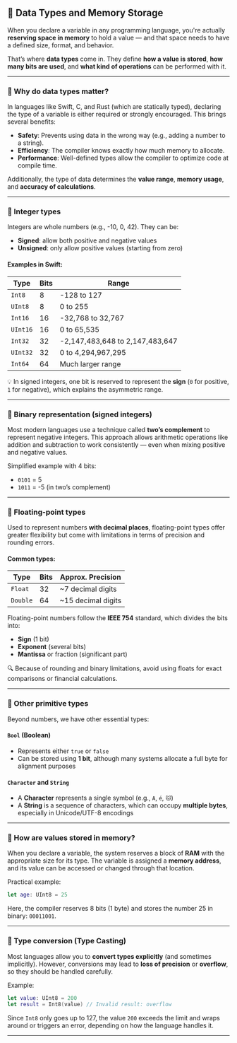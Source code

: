 ## 🧱 Data Types and Memory Storage

When you declare a variable in any programming language, you're actually **reserving space in memory** to hold a value — and that space needs to have a defined size, format, and behavior.

That’s where **data types** come in. They define **how a value is stored**, **how many bits are used**, and **what kind of operations** can be performed with it.

---

### 🧠 Why do data types matter?

In languages like Swift, C, and Rust (which are statically typed), declaring the type of a variable is either required or strongly encouraged. This brings several benefits:

- **Safety**: Prevents using data in the wrong way (e.g., adding a number to a string).  
- **Efficiency**: The compiler knows exactly how much memory to allocate.  
- **Performance**: Well-defined types allow the compiler to optimize code at compile time.

Additionally, the type of data determines the **value range**, **memory usage**, and **accuracy of calculations**.

---

### 🔢 Integer types

Integers are whole numbers (e.g., -10, 0, 42). They can be:

- **Signed**: allow both positive and negative values  
- **Unsigned**: only allow positive values (starting from zero)

#### Examples in Swift:

| Type     | Bits | Range                        |
|----------|------|------------------------------|
| `Int8`   | 8    | -128 to 127                  |
| `UInt8`  | 8    | 0 to 255                     |
| `Int16`  | 16   | -32,768 to 32,767            |
| `UInt16` | 16   | 0 to 65,535                  |
| `Int32`  | 32   | -2,147,483,648 to 2,147,483,647 |
| `UInt32` | 32   | 0 to 4,294,967,295           |
| `Int64`  | 64   | Much larger range            |

💡 In signed integers, one bit is reserved to represent the **sign** (`0` for positive, `1` for negative), which explains the asymmetric range.

---

### 🎯 Binary representation (signed integers)

Most modern languages use a technique called **two’s complement** to represent negative integers. This approach allows arithmetic operations like addition and subtraction to work consistently — even when mixing positive and negative values.

Simplified example with 4 bits:
- `0101` = 5  
- `1011` = -5 (in two’s complement)

---

### 📏 Floating-point types

Used to represent numbers **with decimal places**, floating-point types offer greater flexibility but come with limitations in terms of precision and rounding errors.

#### Common types:

| Type     | Bits | Approx. Precision     |
|----------|------|------------------------|
| `Float`  | 32   | ~7 decimal digits      |
| `Double` | 64   | ~15 decimal digits     |

Floating-point numbers follow the **IEEE 754** standard, which divides the bits into:

- **Sign** (1 bit)  
- **Exponent** (several bits)  
- **Mantissa** or fraction (significant part)

🔍 Because of rounding and binary limitations, avoid using floats for exact comparisons or financial calculations.

---

### 🧠 Other primitive types

Beyond numbers, we have other essential types:

#### `Bool` (Boolean)
- Represents either `true` or `false`  
- Can be stored using **1 bit**, although many systems allocate a full byte for alignment purposes

#### `Character` and `String`
- A **Character** represents a single symbol (e.g., `A`, `é`, `🐱`)  
- A **String** is a sequence of characters, which can occupy **multiple bytes**, especially in Unicode/UTF-8 encodings

---

### 💾 How are values stored in memory?

When you declare a variable, the system reserves a block of **RAM** with the appropriate size for its type. The variable is assigned a **memory address**, and its value can be accessed or changed through that location.

Practical example:

```swift
let age: UInt8 = 25
```

Here, the compiler reserves 8 bits (1 byte) and stores the number 25 in binary: `00011001`.

---

### 🔄 Type conversion (Type Casting)

Most languages allow you to **convert types explicitly** (and sometimes implicitly). However, conversions may lead to **loss of precision** or **overflow**, so they should be handled carefully.

Example:

```swift
let value: UInt8 = 200
let result = Int8(value) // Invalid result: overflow
```

Since `Int8` only goes up to 127, the value `200` exceeds the limit and wraps around or triggers an error, depending on how the language handles it.

---
